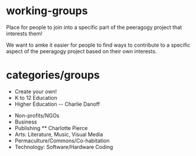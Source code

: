 # working-groups
Place for people to join into a specific part of the peeragogy project that interests them!

We want to amke it easier for people to find ways to contribute to a specific aspect of the peeragogy project based on their own interests.

# categories/groups
- Create your own!
- K to 12 Education
- Higher Education
  -- Charlie Danoff
* Non-profits/NGOs
* Business
* Publishing
** Charlotte Pierce
* Arts: Literature, Music, Visual Media
* Permaculture/Commons/Co-habitation
* Technology: Software/Hardware Coding
